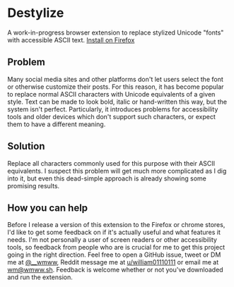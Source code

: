 # Destylize
A work-in-progress browser extension to replace stylized Unicode "fonts" with accessible ASCII text. [Install on Firefox](https://addons.mozilla.org/en-US/firefox/addon/destylize/)

## Problem
Many social media sites and other platforms don't let users select the font or otherwise customize their posts. For this reason, it has become popular to replace normal ASCII characters with Unicode equivalents of a given style. Text can be made to look bold, italic or hand-written this way, but the system isn't perfect. Particularly, it introduces problems for accessibility tools and older devices which don't support such characters, or expect them to have a different meaning.

## Solution
Replace all characters commonly used for this purpose with their ASCII equivalents. I suspect this problem will get much more complicated as I dig into it, but even this dead-simple approach is already showing some promising results.

## How you can help
Before I release a version of this extension to the Firefox or chrome stores, I'd like to get some feedback on if it's actually useful and what features it needs. I'm not personally a user of screen readers or other accessibility tools, so feedback from people who are is crucial for me to get this project going in the right direction. Feel free to open a GitHub issue, tweet or DM me at [@__wmww](https://twitter.com/__wmww), Reddit message me at [u/william01110111](https://www.reddit.com/message/compose/?to=william01110111) or email me at wm@wmww.sh. Feedback is welcome whether or not you've downloaded and run the extension.
